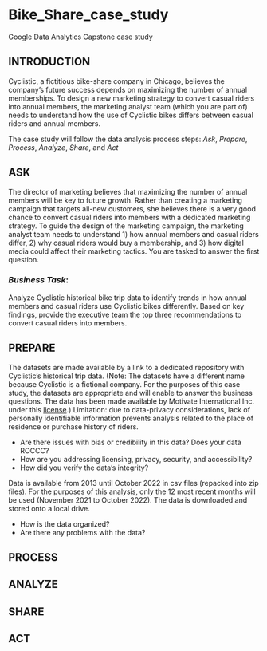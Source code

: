 # Bike_Share_case_study
Google Data Analytics Capstone case study

## INTRODUCTION
Cyclistic, a fictitious bike-share company in Chicago, believes the company’s future success depends on maximizing the number of annual memberships. To design a new marketing strategy to convert casual riders into annual members, the marketing analyst team (which you are part of) needs to understand how the use of Cyclistic bikes differs between casual riders and annual members.

The case study will follow the data analysis process steps: *Ask*, *Prepare*, *Process*, *Analyze*, *Share*, and *Act*  

## ASK
The director of marketing believes that maximizing the number of annual members will be key to future growth. Rather than creating a marketing campaign that targets all-new customers, she believes there is a very good chance to convert casual riders into members with a dedicated marketing strategy. To guide the design of the marketing campaign, the marketing analyst team needs to understand 1) how annual members and casual riders differ, 2) why casual riders would buy a membership, and 3) how digital media could affect their marketing tactics. You are tasked to answer the first question.

### *Business Task*: 
Analyze Cyclistic historical bike trip data to identify trends in how annual members and casual riders use Cyclistic bikes differently. Based on key findings, provide the executive team the top three recommendations to convert casual riders into members.

## PREPARE
The datasets are made available by a link to a dedicated repository with Cyclistic’s historical trip data. (Note: The datasets have a different name because Cyclistic is a fictional company. For the purposes of this case study, the datasets are appropriate and will enable to answer the business questions. The data has been made available by Motivate International Inc. under this [license](https://ride.divvybikes.com/data-license-agreement).) Limitation: due to data-privacy considerations, lack of personally identifiable information prevents analysis related to the place of residence or purchase history of riders. 

* Are there issues with bias or credibility in this data? Does your data ROCCC?
* How are you addressing licensing, privacy, security, and accessibility?
* How did you verify the data’s integrity?

Data is available from 2013 until October 2022 in csv files (repacked into zip files). For the purposes of this analysis, only the 12 most recent months will be used (November 2021 to October 2022). The data is downloaded and stored onto a local drive.

* How is the data organized?
* Are there any problems with the data?

## PROCESS


## ANALYZE


## SHARE


## ACT

